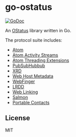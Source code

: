 # go-ostatus

[![GoDoc](https://godoc.org/github.com/emersion/go-ostatus?status.svg)](https://godoc.org/github.com/emersion/go-ostatus)

An [OStatus](https://www.w3.org/community/ostatus/wiki/images/9/93/OStatus_1.0_Draft_2.pdf) library written in Go.

The protocol suite includes:

* [Atom](https://tools.ietf.org/html/rfc4287)
* [Atom Activity Streams](http://activitystrea.ms/specs/atom/1.0/)
* [Atom Threading Extensions](https://tools.ietf.org/html/rfc4685)
* [PubSubHubbub](http://pubsubhubbub.github.io/PubSubHubbub/pubsubhubbub-core-0.4.html)
* [XRD](http://docs.oasis-open.org/xri/xrd/v1.0/xrd-1.0.html)
* [Web Host Metadata](https://tools.ietf.org/html/rfc6415)
* [WebFinger](https://tools.ietf.org/html/rfc7033)
* [LRDD](https://tools.ietf.org/html/draft-hammer-discovery-06)
* [Web Linking](https://tools.ietf.org/html/rfc5988)
* [Salmon](http://www.salmon-protocol.org/salmon-protocol-summary)
* [Portable Contacts](https://web.archive.org/web/20160305010620/http://portablecontacts.net/draft-spec.html)

## License

MIT
